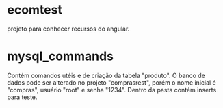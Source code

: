 # ecomtest
projeto para conhecer recursos do angular.

# mysql_commands

Contém comandos utéis e de criação da tabela "produto". O banco de dados pode ser alterado no projeto "comprasrest", porém o nome inicial é "compras", usuário "root" e senha "1234". Dentro da pasta contém inserts para teste.

